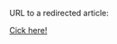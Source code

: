 URL to a redirected article:

[Cick here!](https://docs.microsoft.com/dotnet/csharp/interactive-with-powershell)
